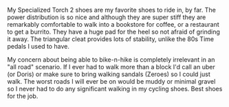 My Specialized Torch 2 shoes are my favorite shoes to ride in, by far. The power distribution is so nice and although they are super stiff they are remarkably comfortable to walk into a bookstore for coffee, or a restaurant to get a burrito. They have a huge pad for the heel so not afraid of grinding it away. The triangular cleat provides lots of stability, unlike the 80s Time pedals I used to have.

My concern about being able to bike-n-hike is completely irrelevant in an "all road" scenario. If I ever had to walk more than a block I'd call an uber (or Doris) or make sure to bring walking sandals (Zeroes) so I could just walk. The worst roads I will ever be on would be muddy or minimal gravel so I never had to do any significant walking in my cycling shoes. Best shoes for the job.